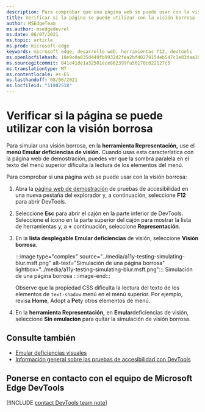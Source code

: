 ```yaml
---
description: Para comprobar que una página web se puede usar con la visión borrosa, en la herramienta representación, use la lista desplegable Emular deficiencias de visión.
title: Verificar si la página se puede utilizar con la visión borrosa
author: MSEdgeTeam
ms.author: msedgedevrel
ms.date: 06/07/2021
ms.topic: article
ms.prod: microsoft-edge
keywords: microsoft edge, desarrollo web, herramientas f12, devtools
ms.openlocfilehash: 18e9c0a835d449fb9932d2fea2bf40279154eb547c1e83daa10c88390ef86190
ms.sourcegitcommit: 841e41de1a32501ece862399fa56170c022127c5
ms.translationtype: MT
ms.contentlocale: es-ES
ms.lasthandoff: 08/06/2021
ms.locfileid: "11802518"
---
```

# <a name="verify-that-the-page-is-usable-with-blurred-vision"></a>Verificar si la página se puede utilizar con la visión borrosa

<!-- Rendering tool: Emulate vision deficiencies: Blurred vision -->

Para simular una visión borrosa, en la **herramienta Representación,** use el **menú Emular deficiencias de visión.**  Cuando usas esta característica con la página web de demostración, puedes ver que la sombra paralela en el texto del menú superior dificulta la lectura de los elementos del menú.

Para comprobar si una página web se puede usar con la visión borrosa:

1.  Abra la [página web de demostración][DevToolsA11yErrorsDemopage] de pruebas de accesibilidad en una nueva pestaña del explorador y, a continuación, seleccione **F12** para abrir DevTools.

1.  Seleccione **Esc** para abrir el cajón en la parte inferior de DevTools.  Seleccione el icono en la parte superior del cajón para mostrar la lista de herramientas y, a **+** continuación, seleccione **Representación**.  

1.  En la **lista desplegable Emular deficiencias** de visión, seleccione **Visión borrosa**.

    :::image type="complex" source="../media/a11y-testing-simulating-blur.msft.png" alt-text="Simulación de una página borrosa" lightbox="../media/a11y-testing-simulating-blur.msft.png":::
        Simulación de una página borrosa
    :::image-end:::

    Observe que la propiedad CSS dificulta la lectura del texto de los elementos de `text-shadow` menú en el menú superior. Por ejemplo, revisa **Home**, Adopt a **Pet**y otros elementos de menú.
    
1.  En la **herramienta Representación,** en **Emular**deficiencias de visión, seleccione **Sin emulación** para quitar la simulación de visión borrosa.


## <a name="see-also"></a>Consulte también

*  [Emular deficiencias visuales](emulate-vision-deficiencies.md)
*  [Información general sobre las pruebas de accesibilidad con DevTools](accessibility-testing-in-devtools.md)


## <a name="getting-in-touch-with-the-microsoft-edge-devtools-team"></a>Ponerse en contacto con el equipo de Microsoft Edge DevTools  

[!INCLUDE [contact DevTools team note](../includes/contact-devtools-team-note.md)]  


<!-- links -->
[DevToolsA11yErrorsDemopage]: https://microsoftedge.github.io/DevToolsSamples/a11y-testing/page-with-errors.html "Página web de demostración de pruebas de accesibilidad | GitHub"
